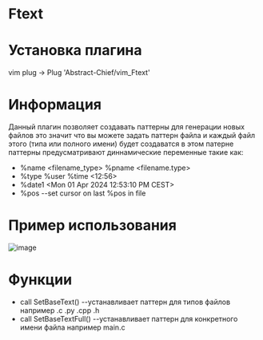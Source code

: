 # Ftext
# Установка плагина
   vim plug -> Plug 'Abstract-Chief/vim_Ftext'
# Информация
  Данный плагин позволяет создавать паттерны для генерации новых файлов
  это значит что вы можете задать паттерн файла и каждый файл этого (типа или полного имени) будет создаватся в этом патерне
  паттерны предусматривают диннамические переменные такие как: 
- %name <filename_type>  %pname <filename.type>
- %type <type> %user <username> %time <12:56>
- %date1 <Mon 01 Apr 2024 12:53:10 PM CEST>
- %pos --set cursor on last %pos in file
# Пример использования 
  ![image](https://github.com/Abstract-Chief/vim_Ftext/assets/92479577/d5daea8d-b677-41f6-b825-32c7c8e83f99)

# Функции
  - call SetBaseText() --устанавливает паттерн для типов файлов например .c .py .cpp .h
  - call SetBaseTextFull() --устанавливает паттерн для конкретного имени файла например main.c 
